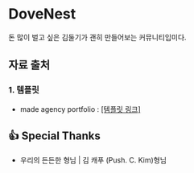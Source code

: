 # DoveNest
돈 많이 벌고 싶은 김둘기가 괜히 만들어보는 커뮤니티입미다.


## 자료 출처
### 1. 템플릿
- made agency portfolio : [[템플릿 링크]](https://bootstrapthemes.co/item/made-agency-portfolio-free-bootstrap-template/)


## :+1: Special Thanks
- 우리의 든든한 형님 | 김 캐푸 (Push. C. Kim)형님